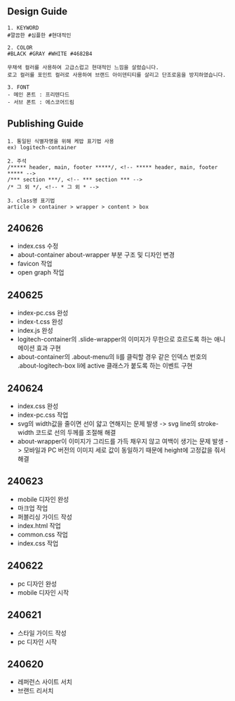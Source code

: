 ## Design Guide
```
1. KEYWORD
#깔끔한 #심플한 #현대적인

2. COLOR
#BLACK #GRAY #WHITE #4682B4

무채색 컬러를 사용하여 고급스럽고 현대적인 느낌을 살렸습니다.
로고 컬러를 포인트 컬러로 사용하여 브랜드 아이덴티티를 살리고 단조로움을 방지하였습니다.

3. FONT
- 메인 폰트 : 프리텐다드
- 서브 폰트 : 에스코어드림
```

## Publishing Guide
```
1. 통일된 식별자명을 위해 케밥 표기법 사용
ex) logitech-container

2. 주석
/***** header, main, footer *****/, <!-- ***** header, main, footer ***** -->
/*** section ***/, <!-- *** section *** -->
/* 그 외 */, <!-- * 그 외 * -->

3. class명 표기법
article > container > wrapper > content > box
```

## 240626
* index.css 수정
* about-container about-wrapper 부분 구조 및 디자인 변경
* favicon 작업
* open graph 작업

## 240625
* index-pc.css 완성
* index-t.css 완성
* index.js 완성
* logitech-container의 .slide-wrapper의 이미지가 무한으로 흐르도록 하는 애니메이션 효과 구현
* about-container의 .about-menu의 li를 클릭할 경우 같은 인덱스 번호의 .about-logitech-box li에 active 클래스가 붙도록 하는 이벤트 구현

## 240624
* index.css 완성
* index-pc.css 작업
* svg의 width값을 줄이면 선이 얇고 연해지는 문제 발생 -> svg line의 stroke-width 코드로 선의 두께를 조절해 해결
* about-wrapper이 이미지가 그리드를 가득 채우지 않고 여백이 생기는 문제 발생 -> 모바일과 PC 버전의 이미지 세로 값이 동일하기 때문에 height에 고정값을 줘서 해결

## 240623
* mobile 디자인 완성
* 마크업 작업
* 퍼블리싱 가이드 작성
* index.html 작업
* common.css 작업
* index.css 작업

## 240622
* pc 디자인 완성
* mobile 디자인 시작

## 240621
* 스타일 가이드 작성
* pc 디자인 시작

## 240620
* 레퍼런스 사이트 서치
* 브랜드 리서치
